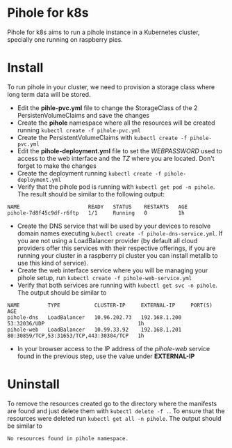 # Pihole for k8s
Pihole for k8s aims to run a pihole instance in a Kubernetes cluster, specially one running on raspberry pies.

# Install
To run pihole in your cluster, we need to provision a storage class where long term data will be stored.

* Edit the **pihle-pvc.yml** file to change the StorageClass of the 2 PersistenVolumeClaims and save the changes
* Create the **pihole** namespace where all the resources will be created running `kubectl create -f pihole-pvc.yml`
* Create the PersistentVolumeClaims with `kubectl create -f pihole-pvc.yml`
* Edit the **pihole-deployment.yml** file to set the *WEBPASSWORD* used to access to the web interface and the *TZ* where you are located. Don't forget to make the changes
* Create the deployment running `kubectl create -f pihole-deployment.yml`
* Verify that the pihole pod is running with `kubectl get pod -n pihole`. The result should be similar to the following output:
```
NAME                      READY   STATUS    RESTARTS   AGE
pihole-7d8f45c9df-r6ftp   1/1     Running   0          1h
```
* Create the DNS service that will be used by your devices to resolve domain names executing `kubectl create -f pihole-dns-service.yml`. If you are not using a LoadBalancer provider (by default all cloud providers offer this services with their respective offerings, if you are running your cluster in a raspberry pi cluster you can install metallb to use this kind of service).
* Create the web interface service where you will be managing your pihole setup, run `kubectl create -f pihole-web-service.yml`
* Verify that both services are running with `kubectl get svc -n pihole`. The output should be similar to
```
NAME         TYPE           CLUSTER-IP     EXTERNAL-IP     PORT(S)                                   AGE
pihole-dns   LoadBalancer   10.96.202.73   192.168.1.200   53:32036/UDP                              1h
pihole-web   LoadBalancer   10.99.33.92    192.168.1.201   80:30859/TCP,53:31653/TCP,443:30304/TCP   1h
```
* In your browser access to the IP address of the *pihole-web* service found in the previous step, use the value under **EXTERNAL-IP**

# Uninstall
To remove the resources created go to the directory where the manifests are found and just delete them with `kubectl delete -f .`. To ensure that the resources were deleted run `kubectl get all -n pihole`. The output should be similar to
```
No resources found in pihole namespace.

```

